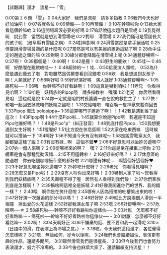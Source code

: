 【試翻譯】漫才　流星──「雪」

0:00第１６題 「雪」
0:04大家好　我們是流星　請多多指教
0:06我們今天也好好加油吧！
0:07各就各位
0:09預備──
0:10再預備！
0:10在幹嘛啦你
0:13給大家看這個幹嘛蛤
0:16這開場超沒必要的好嗎
0:17嘛話說這次題目是雪呢
0:19我覺得啊　說到雪　當然就是想到滑雪場吧
0:22對耶　滑雪場
0:22我們倆可是雪國長大的孩子呢 （歧阜縣有雪國之稱）
0:24對啊對啊
0:24滑雪當然是拿手絕活啦
0:25但要說滑雪場最讚的是什麼呢
0:27當然是可以有美麗的邂逅這點了啊
0:28命中注定的邂逅之類的嘛
0:29對啊
0:30緣分都會降臨在滑雪場上呢
0:34通體舒暢啊～
0:37啊！
0:38那個是！
0:40啊！
0:42是鹿！
0:43野生的鹿欸！
0:45哇～
0:46啊　好酷喔在跑欸嗚哇～！
0:48超帥的～！哇...
0:50給我演人類啦。
0:52為什麼是遇到鹿去了啦　對啦雖然是偶爾會看到沒錯啦
0:56欸　我是想遇到女孩子啊！人類就好了
0:58啊好啦
0:59好好演好嗎　演人就好
1:03通體舒暢啊～
1:05痛死啦──
1:06喂　你幹嘛不好好看路啊！
1:09這真是嚇到咱啦
1:11老兄　你看得見咱啊？
1:16咱是　妖精族的Pipop哦　請多指教啦　嘿嘿
1:21老兄　你居然看得見咱　這也就是說
1:24你一定就是咱們村長婆婆一直在說的救世主了！
1:27快！　和咱一起回去拯救咱們妖精之國吧！
1:31交給咱吧　咱召喚一隻神獸來載你回去
1:33Pipop 魔法 polopippa~
1:39這算哪門子邂逅了啊！！
1:42我是遇到誰了蛤這次！
1:43Pipop啊
1:44什麼Pipo啦...
1:45就算你說是Pipo啊　我還是不知道Pipo他誰好嗎？！
1:48是Pipo"p"（糾正發音）
1:48到底什麼Pipop..
1:50我想要遇到女生好嗎！
1:51喔喔好
1:51比方說在休息區啊
1:52大家在吃東西嘛　這時候就可以搭訕一下
1:54啊好
1:56不知道今天有沒有妹呢～
1:58是說雪靴穿太久　我腳都變這樣了說
2:03有沒有妹...啊　這個不錯♥
2:06不好意思可以坐妳旁邊嗎♡
2:07妳一個人來嗎？
2:09從哪裡來的啊？　嘿？
2:11你這是坐在纜車上吧你
2:13纜車是會有那種晃動沒錯...
2:15不用迴轉啦！
2:16好好來好嗎？！
2:17休息區的艷遇啦　你去吃個咖哩飯什麼的都好啦
2:21哪邊有妹呢...　啊這個好這個好♥
2:23不好意思喔坐妳旁邊囉♡
2:25妳吃什麼呀？
2:26老兄　你看得見咱啊？
2:28怎麼又是Pipo啦！
2:29沒有人叫你出來好嗎！
2:30嚇到人家了啦～您看得到我們妖精族嗎？
2:35夭壽喔不得了喔　居然有人看得到我們餒！
2:37你們家族到底是怎樣啊！？
2:39搞啥啊這裡全是妖精
2:41好像我闖進你們的世界、我的錯一樣？！
2:43喂　啊你是在笑什麼啦
2:45哪有人因為搭擋的吐槽笑出來的啦！
2:47好好演一次邂逅的部分可以嗎？！
2:49好好好
2:49就比方說兩個人滑到一半相撞　擦出愛的火花這樣
2:52好那我演女孩子嘛
2:53嗯
2:56好舒暢啊～
2:57危險啊──☆
2:58痛死啦──幹嘛不好好看路啦你這傢伙──
3:00討厭　怎麼都不好好看路嘛～ - 痛死啦──幹嘛不好好看路啦你這傢伙── -
3:01討厭　怎麼都不好好看路嘛～
3:02啊！
3:04天啊好正
3:06不嫌棄的話、要不要和我一起滑呢
3:10♬（日語中的滑，在表演上為冷場之意。）♬
3:18嗯，今天我們這段漫才，各位覺得怎麼樣呢？
3:21嗯，無論如何，從今以後呢，
3:24我們也會繼續加油、表演更有趣的作品。還請多關照。
3:31雖然滑雪我們是很擅長，
3:33但今後我們也會努力表演漫才、努力不冷場的。
3:38今後也麻煩大家了、還請繼續支持流星！！
